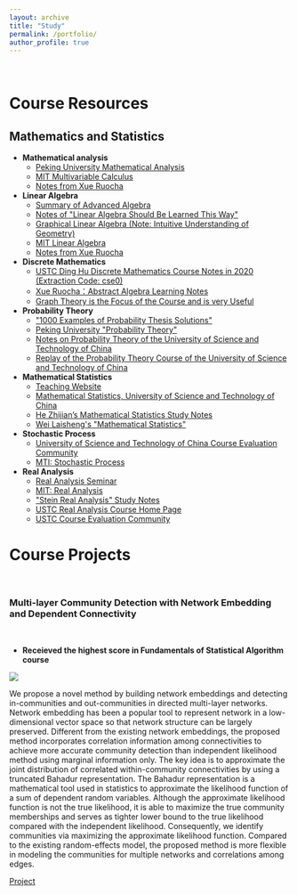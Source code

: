 ```yaml
---
layout: archive
title: "Study"
permalink: /portfolio/
author_profile: true
---
```


<br>

# Course Resources

## Mathematics and Statistics

- **Mathematical analysis**
  - [Peking University Mathematical Analysis](http://faculty.bicmr.pku.edu.cn/~zhennan/teaching/MA18/index.html)
  - [MIT Multivariable Calculus](https://www.bilibili.com/video/BV1Us411B7tn/?from=search&seid=8744076019470883344&spm_id_from=333.337.0.0)
  - [Notes from Xue Ruocha](https://zhuanlan.zhihu.com/p/36244377)
- **Linear Algebra**
  - [Summary of Advanced Algebra](home.ustc.edu.cn/~zhengjiming/2020/05/13/linealgbra/#向量空间)
  - [Notes of "Linear Algebra Should Be Learned This Way"](https://lam8da.github.io/2019/07/22/linear-algebra-done-right-notes1/)
  - [Graphical Linear Algebra (Note: Intuitive Understanding of Geometry)](https://mathpretty.com/9172.html)
  - [MIT Linear Algebra](https://www.bilibili.com/video/BV1ix411f7Yp/?from=search&seid=5444004264461430011&spm_id_from=333.337.0.0)
  - [Notes from Xue Ruocha](https://zhuanlan.zhihu.com/p/35567667)
- **Discrete Mathematics**
  - [USTC Ding Hu Discrete Mathematics Course Notes in 2020 (Extraction Code: cse0)](https://rec.ustc.edu.cn/share/e81c7080-8bde-11eb-b2c3-51119829739d)
  - [Xue Ruocha：Abstract Algebra Learning Notes](https://zhuanlan.zhihu.com/p/30384157?group_id=906969603532791808)
  - [Graph Theory is the Focus of the Course and is very Useful](https://www.bilibili.com/video/BV1Kx411f7bL/?from=search&seid=9392136171329022461&spm_id_from=333.337.0.0)
- **Probability Theory**
  - ["1000 Examples of Probability Thesis Solutions"](https://www.kdocs.cn/l/cvdXahMn9wWa)
  - [Peking University "Probability Theory"](https://www.math.pku.edu.cn/teachers/dayue/Homepage/instruction.htm)
  - [Notes on Probability Theory of the University of Science and Technology of China](http://home.ustc.edu.cn/~quantumslayer/file/note/Notes_Probability.pdf)
  - [Replay of the Probability Theory Course of the University of Science and Technology of China](http://home.ustc.edu.cn/~quantumslayer/file/Blackboard/001143.02.2020SP.html)
- **Mathematical Statistics**
  - [Teaching Website](https://course.ustc.edu.cn/portal)
  - [Mathematical Statistics, University of Science and Technology of China](https://www.bilibili.com/video/BV1Zq4y1C7Bs?from=search&seid=13949561874161551561&spm_id_from=333.337.0.0)
  - [He Zhijian’s Mathematical Statistics Study Notes](https://bookdown.org/hezhijian/book/#section-1)
  - [Wei Laisheng's "Mathematical Statistics"](https://www.doc88.com/p-1496457237964.html)
- **Stochastic Process**
  - [University of Science and Technology of China Course Evaluation Community](https://icourse.club/course/2092/)
  - [MTI: Stochastic Process](https://www.youtube.com/watch?v=7CYXy9J4Aao&list=PLEEF5322B331C1B98)
- **Real Analysis**
  - [Real Analysis Seminar](https://www.bilibili.com/video/BV17v41177U5/?spm_id_from=333.999.0.0)
  - [MIT: Real Analysis](https://www.youtube.com/watch?v=LY7YmuDbuW0&list=PLUl4u3cNGP61O7HkcF7UImpM0cR_L2gSw)
  - ["Stein Real Analysis" Study Notes](https://zhuanlan.zhihu.com/p/31982152)
  - [USTC Real Analysis Course Home Page](http://staff.ustc.edu.cn/~jwguo/teaching/real/2020spring.html)
  - [USTC Course Evaluation Community](https://icourse.club/course/2059/)

# Course Projects
<br>

### Multi-layer Community Detection with Network Embedding and Dependent Connectivity 

<br>

- **Receieved the highest score in Fundamentals of Statistical Algorithm course**

![](https://github.com/gzt9775/gzt9775.github.io/blob/master/_portfolio/NEM.png)

We propose a novel method by building network embeddings and detecting in-communities and out-communities in directed multi-layer networks. Network embedding has been a popular tool to represent network in a low-dimensional vector space so that network structure can be largely preserved. Different from the existing network embeddings, the proposed method incorporates correlation information among connectivities to achieve more accurate community detection than independent likelihood method using marginal information only. The key idea is to approximate the joint distribution of correlated within-community connectivities by using a truncated Bahadur representation. The Bahadur representation is a mathematical tool used in statistics to approximate the likelihood function of a sum of dependent random variables. Although the approximate likelihood function is not the true likelihood, it is able to maximize the true community memberships and serves as tighter lower bound to the true likelihood compared with the independent likelihood. Consequently, we identify communities via maximizing the approximate likelihood function. Compared to the existing random-effects model, the proposed method is more flexible in modeling the communities for multiple networks and correlations among edges.

[Project](https://github.com/gzt9775/gzt9775.github.io/tree/master/_portfolio/project.zip)




